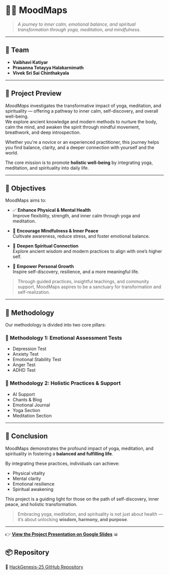 # 🧘‍♂️ MoodMaps

> *A journey to inner calm, emotional balance, and spiritual transformation through yoga, meditation, and mindfulness.*

---

## 👥 Team

- **Vaibhavi Katiyar**
- **Prasanna Totayya Halakarnimath**
- **Vivek Sri Sai Chinthakyala**

---

## 🌟 Project Preview

*MoodMaps* investigates the transformative impact of yoga, meditation, and spirituality — offering a pathway to inner calm, self-discovery, and overall well-being.  
We explore ancient knowledge and modern methods to nurture the body, calm the mind, and awaken the spirit through mindful movement, breathwork, and deep introspection.

Whether you're a novice or an experienced practitioner, this journey helps you find balance, clarity, and a deeper connection with yourself and the world.

The core mission is to promote **holistic well-being** by integrating yoga, meditation, and spirituality into daily life.

---

## 🎯 Objectives

MoodMaps aims to:

- ✅ **Enhance Physical & Mental Health**  
  Improve flexibility, strength, and inner calm through yoga and meditation.

- 🧘 **Encourage Mindfulness & Inner Peace**  
  Cultivate awareness, reduce stress, and foster emotional balance.

- 🔮 **Deepen Spiritual Connection**  
  Explore ancient wisdom and modern practices to align with one’s higher self.

- 🌱 **Empower Personal Growth**  
  Inspire self-discovery, resilience, and a more meaningful life.

> Through guided practices, insightful teachings, and community support, MoodMaps aspires to be a sanctuary for transformation and self-realization.

---

## 🧪 Methodology

Our methodology is divided into two core pillars:

### 🧠 Methodology 1: Emotional Assessment Tests

- Depression Test  
- Anxiety Test  
- Emotional Stability Test  
- Anger Test  
- ADHD Test  

### 🌿 Methodology 2: Holistic Practices & Support

- AI Support  
- Chants & Blog  
- Emotional Journal  
- Yoga Section  
- Meditation Section  

---

## 🧘 Conclusion

MoodMaps demonstrates the profound impact of yoga, meditation, and spirituality in fostering a **balanced and fulfilling life**.

By integrating these practices, individuals can achieve:
- Physical vitality
- Mental clarity
- Emotional resilience
- Spiritual awakening

This project is a guiding light for those on the path of self-discovery, inner peace, and holistic transformation.

> Embracing yoga, meditation, and spirituality is not just about health — it’s about unlocking **wisdom, harmony, and purpose**.

---

👉 **[View the Project Presentation on Google Slides](https://docs.google.com/presentation/d/13wrOwOZU9Lg5areN8r_SDRLg7yZ1I7vE/edit?usp=sharing&ouid=117988806124287122523&rtpof=true&sd=true)** 📊

## 📦 Repository

🔗 [HackGenesis-25 GitHub Repository](https://github.com/prasanna00019/HackGenesis-25)
